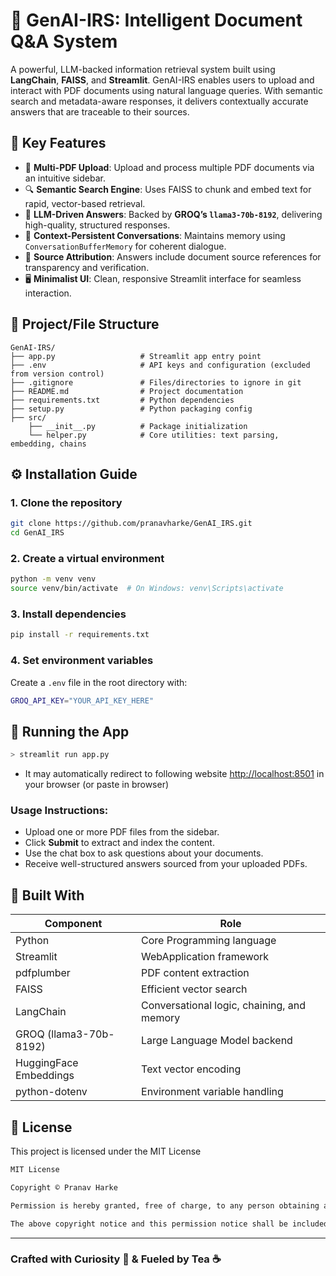 
# 🤖 GenAI-IRS: Intelligent Document Q&A System

A powerful, LLM-backed information retrieval system built using **LangChain**, **FAISS**, and **Streamlit**. GenAI-IRS enables users to upload and interact with PDF documents using natural language queries. With semantic search and metadata-aware responses, it delivers contextually accurate answers that are traceable to their sources.


## 🚀 Key Features

- 📄 **Multi-PDF Upload**: Upload and process multiple PDF documents via an intuitive sidebar.
- 🔍 **Semantic Search Engine**: Uses FAISS to chunk and embed text for rapid, vector-based retrieval.
- 🧠 **LLM-Driven Answers**: Backed by **GROQ’s `llama3-70b-8192`**, delivering high-quality, structured responses.
- 💬 **Context-Persistent Conversations**: Maintains memory using `ConversationBufferMemory` for coherent dialogue.
- 🧾 **Source Attribution**: Answers include document source references for transparency and verification.
- 🖥️ **Minimalist UI**: Clean, responsive Streamlit interface for seamless interaction.


## 📁 Project/File Structure

```
GenAI-IRS/
├── app.py                   # Streamlit app entry point
├── .env                     # API keys and configuration (excluded from version control)
├── .gitignore               # Files/directories to ignore in git
├── README.md                # Project documentation
├── requirements.txt         # Python dependencies
├── setup.py                 # Python packaging config
├── src/
    ├── __init__.py          # Package initialization
    └── helper.py            # Core utilities: text parsing, embedding, chains
```

## ⚙️ Installation Guide

### 1. Clone the repository
```bash
git clone https://github.com/pranavharke/GenAI_IRS.git
cd GenAI_IRS
```

### 2. Create a virtual environment
```bash
python -m venv venv
source venv/bin/activate  # On Windows: venv\Scripts\activate
```

### 3. Install dependencies
```bash
pip install -r requirements.txt
```

### 4. Set environment variables
Create a `.env` file in the root directory with:
```bash
GROQ_API_KEY="YOUR_API_KEY_HERE"
```

## 🧪 Running the App

```bash
> streamlit run app.py
```
- It may automatically redirect to following website [http://localhost:8501](http://localhost:8501) in your browser (or paste in browser)

### Usage Instructions:
- Upload one or more PDF files from the sidebar.
- Click **Submit** to extract and index the content.
- Use the chat box to ask questions about your documents.
- Receive well-structured answers sourced from your uploaded PDFs.

## 🧱 Built With

| Component                 | Role                                        |
|--------------------------|---------------------------------------------|
| Python                   | Core Programming language                               |
| Streamlit                | WebApplication framework                            |
| pdfplumber               | PDF content extraction                      |
| FAISS                    | Efficient vector search                     |
| LangChain                | Conversational logic, chaining, and memory  |
| GROQ (llama3-70b-8192)   | Large Language Model backend                |
| HuggingFace Embeddings   | Text vector encoding                        |
| python-dotenv            | Environment variable handling               |


## 📄 License

This project is licensed under the MIT License

```bash
MIT License

Copyright ©️ Pranav Harke

Permission is hereby granted, free of charge, to any person obtaining a copy of this software and associated documentation files (the “Software”), to deal in the Software without restriction, including without limitation the rights to use, copy, modify, merge, publish, distribute, sublicense, and/or sell copies of the Software, and to permit persons to whom the Software is furnished to do so, subject to the following conditions:

The above copyright notice and this permission notice shall be included in all copies or substantial portions of the Software.
```
---

### Crafted with Curiosity 🤔 & Fueled by Tea ☕

